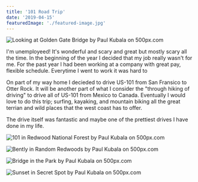 ```yaml
---
title: '101 Road Trip'
date: '2019-04-15'
featuredImage: './featured-image.jpg'
---
```


<!--Landscape-->
<p>
  <img src='https://drscdn.500px.org/photo/305051831/m%3D900/v2?user_id=9643357&webp=true&sig=a9f1b0a87e7e82664e135ca3b2d7e29be70d74e3338aa3ad77c05e3675f10925' alt='Looking at Golden Gate Bridge by Paul Kubala on 500px.com'>
</p>

<p>I'm unemployeed! It's wonderful and scary and great but mostly scary all the time. In the beginning of the year I decided that my job really wasn't for me. For the past year I had been working at a company with great pay, flexible schedule. Everytime I went to work it was hard to </p>

<p>On part of my way home I decieded to drive US-101 from San Fransico to Otter Rock. It will be another part of what I consider the "through hiking of driving" to drive all of US-101 from Mexico to Canada. Eventually I would love to do this trip; surfing, kayaking, and mountain biking all the great terrian and wild places that the west coast has to offer.</p>

<p>The drive itself was fantastic and maybe one of the prettiest drives I have done in my life. </p>

<p>
  <img src='https://drscdn.500px.org/photo/305051873/m%3D900/v2?user_id=9643357&webp=true&sig=331e99a69459f86e331add18c5c3b2fb69096bb770c34795b0b0b0e0aa4398ab' alt='101 in Redwood National Forest by Paul Kubala on 500px.com'>
</p>

<p>
  <img src='https://drscdn.500px.org/photo/305051869/m%3D900/v2?user_id=9643357&webp=true&sig=5b67ed8c23c9bb2856d6fa6360bf09d9728ab69f050bfbef591451fa2d70a6a4' alt='Bently in Random Redwoods by Paul Kubala on 500px.com'>
</p>

<p>
  <img src='https://drscdn.500px.org/photo/305051947/m%3D900/v2?user_id=9643357&webp=true&sig=bd791931db0464dc2bb0b49861cef85f3bce9136c964c54100e4a18b6192c428' alt='Bridge in the Park by Paul Kubala on 500px.com'>
</p>

<p>
  <img src='https://drscdn.500px.org/photo/305051977/m%3D900/v2?user_id=9643357&webp=true&sig=85446f595c6da4edfb59711120f1f47b9137a837d6187789dabf6179e1cf1f2b' alt='Sunset in Secret Spot by Paul Kubala on 500px.com'>
</p>
